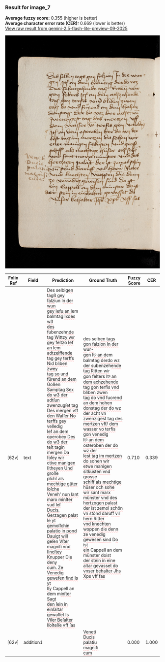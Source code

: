 ### Result for image_7
**Average fuzzy score:** 0.355 (higher is better)<br>**Average character error rate (CER):** 0.669 (lower is better)<br>[View raw result from gemini-2.5-flash-lite-preview-09-2025](https://github.com/RISE-UNIBAS/humanities_data_benchmark/blob/main/results/2025-10-24/T0286/request_T0286_image_7.json)

<img src="https://github.com/RISE-UNIBAS/humanities_data_benchmark/blob/main/benchmarks/medieval_manuscripts/images/image_7.jpg?raw=true" alt="image_7" width="800px">

<style>
.diff { text-decoration: underline; text-decoration-color: #ffcccc; text-decoration-style: wavy; }
</style>

| Folio Ref | Field | Prediction | Ground Truth | Fuzzy Score | CER |
|-----------|-------|------------|--------------|-------------|-----|
| [62v] | text | <span class="diff">D</span>es selb<span class="diff">igen tagß gey falzi</span>un I<span class="diff">n der wun<br> gey Iefu an I</span>em balmtag <span class="diff">Ixdes w3<br> des f</span>ubenzeh<span class="diff">nde tag Wittzy wır<br> gey feltz</span>ö<span class="diff"> Ief an Iem adtzelffende<br>tag gey terffs Nid bliben zwey<br>tag so </span>u<span class="diff">nd fürend an dem Goßen<br> Samptag Sex do w3 der adtſun<br> zwenzugſet tag Des mergen vff<br> den Waſſer No terffs gey velledig<br> Ief an dem operobey Des do w3 der<br> teſt tagin mergen Da foſey wir<br> </span>c<span class="diff">tive manigen ſitheyen Und groſſe<br> pſchſ als mechtige güter ſoſche<br>Veneh' nun ſant maro minſter vud Ieſ<br> Ducis. Gerzagen palat Ie yt gemoſſchin<br>palatio in pond Dauigt will geſen Vſter<br> magniſi vnd ſincſtey Knu</span>ppe<span class="diff">r</span> D<span class="diff">ie deny<br>cum. Ze Venedig gewefen find Is yt<br> Iſy</span> Cappell an dem m<span class="diff">inſter Sagt<br>den ſein in einſaltar gewaſſet Is<br>Viſer Beſalter Iſoſteſſe vff ſas</span> | <span class="diff">d</span>es selb<span class="diff">en tags gon falzion In der w</span>u<span class="diff">r-<br> ge</span>n I<span class="diff">tꝰ an d</span>em balmtag <span class="diff">derdo wz<br> der s</span>ubenzeh<span class="diff">ende tag Ritten wir<br> gon felters Itꝰ an dem achzehende<br> tag gon terfis vnd bliben zwen<br> tag do vnd fuorend an dem hohen<br> donstag der do wz der acht vn<br> zwenzigest tag des mertzen vff/ dem wasser vo terfis gon venedig<br> Itꝰ an dem osteroben der do wz der<br> lest tag im mertzen do sohen wir<br> etwe manigen sitkusten vnd grosse<br> schiff als mechtige hüser och sohe<br> wir sant marx münster vnd des<br> hertzogen palast der ist zemol sch</span>ö<span class="diff">n<br> vn stönd dar</span>u<span class="diff">ff vil hern Ritter<br> vnd kne</span>c<span class="diff">hten wo</span>ppe<span class="diff">n die denn<br> ze venedig gewesen sind</span> D<span class="diff">o ist<br> ein</span> Cappell an dem m<span class="diff">ünster doist<br> der stein in eine altar gevasset do<br> vnser behalter Jhs Xps vff fas</span> | 0.710 | 0.339 |
| [62v] | addition1 |  | <span class="diff">Veneti<br> Ducis<br> palatiu<br> magnifi<br> cum</span> | 0.000 | 1.000 |
